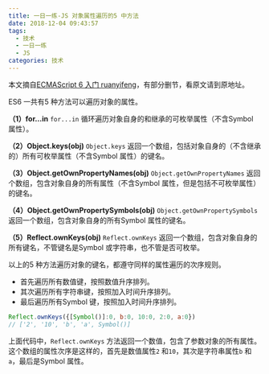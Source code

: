 ```yaml
---
title: 一日一练-JS 对象属性遍历的5 中方法
date: 2018-12-04 09:43:57
tags:
  - 技术
  - 一日一练
  - JS
categories: 技术
---
```


本文摘自[ECMAScript 6 入门 ruanyifeng](http://es6.ruanyifeng.com/#docs/object)，有部分删节，看原文请到原地址。

ES6 一共有5 种方法可以遍历对象的属性。

**（1）for...in**
`for...in` 循环遍历对象自身的和继承的可枚举属性（不含Symbol 属性）。

**（2）Object.keys(obj)**
`Object.keys` 返回一个数组，包括对象自身的（不含继承的）所有可枚举属性（不含Symbol 属性）的键名。

**（3）Object.getOwnPropertyNames(obj)**
`Object.getOwnPropertyNames` 返回个数组，包含对象自身的所有属性（不含Symbol 属性，但是包括不可枚举属性）的键名。

**（4）Object.getOwnPropertySymbols(obj)**
`Object.getOwnPropertySymbols`返回一个数组，包含对象自身的所有Symbol 属性的键名。

**（5）Reflect.ownKeys(obj)**
`Reflect.ownKeys` 返回一个数组，包含对象自身的所有键名，不管键名是Symbol 或字符串，也不管是否可枚举。

以上的5 种方法遍历对象的键名，都遵守同样的属性遍历的次序规则。

* 首先遍历所有数值键，按照数值升序排列。
* 其次遍历所有字符串键，按照加入时间升序排列。
* 最后遍历所有Symbol 键，按照加入时间升序排列。

```js
Reflect.ownKeys({[Symbol()]:0, b:0, 10:0, 2:0, a:0})
// ['2', '10', 'b', 'a', Symbol()]
```

上面代码中，`Reflect.ownKeys` 方法返回一个数值，包含了参数对象的所有属性。这个数组的属性次序是这样的，首先是数值属性`2` 和`10`，其次是字符串属性`b` 和`a`，最后是Symbol 属性。
